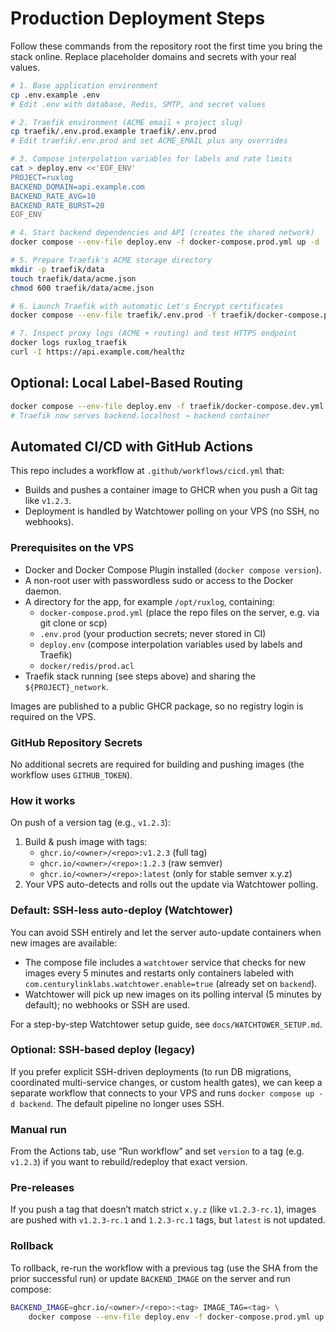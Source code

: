 # Production Deployment Steps

Follow these commands from the repository root the first time you bring the stack online. Replace placeholder domains and secrets with your real values.

```bash
# 1. Base application environment
cp .env.example .env
# Edit .env with database, Redis, SMTP, and secret values

# 2. Traefik environment (ACME email + project slug)
cp traefik/.env.prod.example traefik/.env.prod
# Edit traefik/.env.prod and set ACME_EMAIL plus any overrides

# 3. Compose interpolation variables for labels and rate limits
cat > deploy.env <<'EOF_ENV'
PROJECT=ruxlog
BACKEND_DOMAIN=api.example.com
BACKEND_RATE_AVG=10
BACKEND_RATE_BURST=20
EOF_ENV

# 4. Start backend dependencies and API (creates the shared network)
docker compose --env-file deploy.env -f docker-compose.prod.yml up -d

# 5. Prepare Traefik's ACME storage directory
mkdir -p traefik/data
touch traefik/data/acme.json
chmod 600 traefik/data/acme.json

# 6. Launch Traefik with automatic Let's Encrypt certificates
docker compose --env-file traefik/.env.prod -f traefik/docker-compose.prod.yml up -d

# 7. Inspect proxy logs (ACME + routing) and test HTTPS endpoint
docker logs ruxlog_traefik
curl -I https://api.example.com/healthz
```

## Optional: Local Label-Based Routing
```bash
docker compose --env-file deploy.env -f traefik/docker-compose.dev.yml up -d
# Traefik now serves backend.localhost → backend container
```

## Automated CI/CD with GitHub Actions

This repo includes a workflow at `.github/workflows/cicd.yml` that:

- Builds and pushes a container image to GHCR when you push a Git tag like `v1.2.3`.
- Deployment is handled by Watchtower polling on your VPS (no SSH, no webhooks).

### Prerequisites on the VPS

- Docker and Docker Compose Plugin installed (`docker compose version`).
- A non-root user with passwordless sudo or access to the Docker daemon.
- A directory for the app, for example `/opt/ruxlog`, containing:
	- `docker-compose.prod.yml` (place the repo files on the server, e.g. via git clone or scp)
	- `.env.prod` (your production secrets; never stored in CI)
	- `deploy.env` (compose interpolation variables used by labels and Traefik)
	- `docker/redis/prod.acl`
- Traefik stack running (see steps above) and sharing the `${PROJECT}_network`.

Images are published to a public GHCR package, so no registry login is required on the VPS.

### GitHub Repository Secrets

No additional secrets are required for building and pushing images (the workflow uses `GITHUB_TOKEN`).

### How it works

On push of a version tag (e.g., `v1.2.3`):

1. Build & push image with tags:
	- `ghcr.io/<owner>/<repo>:v1.2.3` (full tag)
	- `ghcr.io/<owner>/<repo>:1.2.3` (raw semver)
	- `ghcr.io/<owner>/<repo>:latest` (only for stable semver x.y.z)
2. Your VPS auto-detects and rolls out the update via Watchtower polling.

### Default: SSH-less auto-deploy (Watchtower)

You can avoid SSH entirely and let the server auto-update containers when new images are available:

- The compose file includes a `watchtower` service that checks for new images every 5 minutes and restarts only containers labeled with `com.centurylinklabs.watchtower.enable=true` (already set on `backend`).
- Watchtower will pick up new images on its polling interval (5 minutes by default); no webhooks or SSH are used.

For a step-by-step Watchtower setup guide, see `docs/WATCHTOWER_SETUP.md`.

### Optional: SSH-based deploy (legacy)

If you prefer explicit SSH-driven deployments (to run DB migrations, coordinated multi-service changes, or custom health gates), we can keep a separate workflow that connects to your VPS and runs `docker compose up -d backend`. The default pipeline no longer uses SSH.

### Manual run

From the Actions tab, use “Run workflow” and set `version` to a tag (e.g. `v1.2.3`) if you want to rebuild/redeploy that exact version.

### Pre-releases

If you push a tag that doesn’t match strict `x.y.z` (like `v1.2.3-rc.1`), images are pushed with `v1.2.3-rc.1` and `1.2.3-rc.1` tags, but `latest` is not updated.

### Rollback

To rollback, re-run the workflow with a previous tag (use the SHA from the prior successful run) or update `BACKEND_IMAGE` on the server and run compose:

```bash
BACKEND_IMAGE=ghcr.io/<owner>/<repo>:<tag> IMAGE_TAG=<tag> \
	docker compose --env-file deploy.env -f docker-compose.prod.yml up -d backend
```
